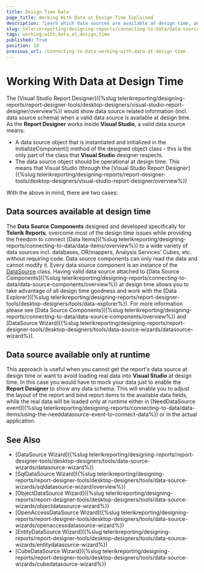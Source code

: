 ```yaml
---
title: Design Time Data
page_title: Working With Data at Design Time Explained
description: "Learn which data sources are available at design time, and which only at runtime and how to work with the data available at design time."
slug: telerikreporting/designing-reports/connecting-to-data/data-source-components/working-with-data-at-design-time
tags: working,with,data,at,design,time
published: True
position: 10
previous_url: /connecting-to-data-working-with-data-at-design-time
---
```


# Working With Data at Design Time

The [Visual Studio Report Designer]({%slug telerikreporting/designing-reports/report-designer-tools/desktop-designers/visual-studio-report-designer/overview%}) would show data source related information (incl. data source schema) when a valid data source is available at design time. As the __Report Designer__ works inside __Visual Studio__, a valid data source means:

* A data source object that is instantiated and initialized in the InitializeComponent() method of the designed object class - this is the only part of the class that __Visual Studio__ designer respects.
* The data source object should be operational at design time. This means that Visual Studio (through the [Visual Studio Report Designer]({%slug telerikreporting/designing-reports/report-designer-tools/desktop-designers/visual-studio-report-designer/overview%})

With the above in mind, there are two cases:

## Data sources available at design time

The __Data Source Components__ designed and developed specifically for __Telerik Reports__, overcome most of the design time issues while providing the freedom to connect [Data Items]({%slug telerikreporting/designing-reports/connecting-to-data/data-items/overview%}) to a wide variety of data sources incl. databases, OR/mappers, Analysis Services' Cubes, etc. without requiring code. Data source components can only read the data and cannot modify it. Every data source component is an instance of the [DataSource](/reporting/api/Telerik.Reporting.DataSource) class. Having valid data source attached to [Data Source Components]({%slug telerikreporting/designing-reports/connecting-to-data/data-source-components/overview%}) at design time allows you to take advantage of all design time goodness and work with the [Data Explorer]({%slug telerikreporting/designing-reports/report-designer-tools/desktop-designers/tools/data-explorer%}). For more information please see [Data Source Components]({%slug telerikreporting/designing-reports/connecting-to-data/data-source-components/overview%}) and [DataSource Wizard]({%slug telerikreporting/designing-reports/report-designer-tools/desktop-designers/tools/data-source-wizards/datasource-wizard%}).

## Data source available only at runtime

This approach is useful when you cannot get the report's data source at design time or want to avoid loading real data into __Visual Studio__ at design time. In this case you would have to mock your data just to enable the __Report Designer__ to show any data schema. This will enable you to adjust the layout of the report and bind report items to the available data fields, while the real data will be loaded only at runtime either in [NeedDataSource event]({%slug telerikreporting/designing-reports/connecting-to-data/data-items/using-the-needdatasource-event-to-connect-data%}) or in the actual application.

## See Also

* [DataSource Wizard]({%slug telerikreporting/designing-reports/report-designer-tools/desktop-designers/tools/data-source-wizards/datasource-wizard%})
* [SqlDataSource Wizard]({%slug telerikreporting/designing-reports/report-designer-tools/desktop-designers/tools/data-source-wizards/sqldatasource-wizard/overview%})
* [ObjectDataSource Wizard]({%slug telerikreporting/designing-reports/report-designer-tools/desktop-designers/tools/data-source-wizards/objectdatasource-wizard%})
* [OpenAccessDataSource Wizard]({%slug telerikreporting/designing-reports/report-designer-tools/desktop-designers/tools/data-source-wizards/openaccessdatasource-wizard%})
* [EntityDataSource Wizard]({%slug telerikreporting/designing-reports/report-designer-tools/desktop-designers/tools/data-source-wizards/entitydatasource-wizard%})
* [CubeDataSource Wizard]({%slug telerikreporting/designing-reports/report-designer-tools/desktop-designers/tools/data-source-wizards/cubedatasource-wizard%})
